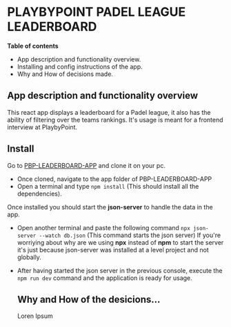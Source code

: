 # PLAYBYPOINT PADEL LEAGUE LEADERBOARD

**Table of contents**
- App description and functionality overview.
- Installing and config instructions of the app.
- Why and How of decisions made.

## App description and functionality overview

This react app displays a leaderboard for a Padel league, it also has the ability of filtering over the teams rankings. 
It's usage is meant for a frontend interview at PlaybyPoint.

## Install

Go to [PBP-LEADERBOARD-APP](https://github.com/InNominePatris/PBP-LEADERBOARD-APP.git) and clone it on your pc.

- Once cloned, navigate to the app folder of PBP-LEADERBOARD-APP
- Open a terminal and type `npm install` (This should install all the dependencies).

Once installed you should start the **json-server** to handle the data in the app. 

- Open another terminal and paste the following command `npx json-server --watch db.json` (This command starts the json server)
  If you're worriying about why are we using **npx** instead of **npm** to start the server it's just because json-server was installed at a level project and not globally.
  
- After having started the json server in the previous console, execute the `npm run dev` command and the application is ready for usage.

  ## Why and How of the desicions...

  Loren Ipsum

  
